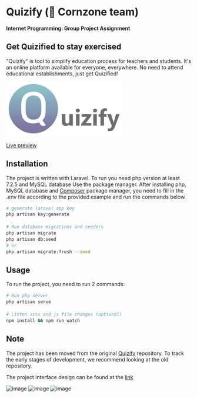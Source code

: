 # Quizify (🌽 Cornzone team)

**Internet Programming: Group Project Assignment**

## Get Quizified to stay exercised

"Quizify" is tool to simplify education process for teachers and students. It's an online platform available for everyone, everywhere. No need to attend educational establishments, just get Quizified!

![image](https://raw.githubusercontent.com/iuthub/group-project-cornzone/master/backend/public/images/full_logo.png)

[Live preview](http://quizify.tvclub.uz/)

## Installation

The project is written with Laravel. To run you need php version at least 7.2.5 and MySQL database
Use the package manager. After installing php, MySQL database and [Composer](https://getcomposer.org/) package manager, you need to fill in the .env file according to the provided example and run the commands below.

```bash
# generate laravel app key
php artisan key:generate

# Run database migrations and seeders
php artisan migrate
php artisan db:seed
# or
php artisan migrate:fresh --seed
```

## Usage

To run the project, you need to run 2 commands:
```bash
# Run php server
php artisan serve

# Listen scss and js file changes (optional)
npm install && npm run watch
```

## Note

The project has been moved from the original [Quizify](https://github.com/JRakhimov/quizify) repository. To track the early stages of development, we recommend looking at the old repository.

The project interface design can be found at the [link](https://www.figma.com/file/F8xgI694OiBHHNAw9ABkTr/IP_Project?node-id=0%3A1)

![image](https://img.shields.io/badge/Figma-F24E1E?style=for-the-badge&logo=figma&logoColor=white)
![image](https://img.shields.io/badge/Laravel-FF2D20?style=for-the-badge&logo=laravel&logoColor=white)
![image](https://img.shields.io/badge/MySQL-00000F?style=for-the-badge&logo=mysql&logoColor=white)
